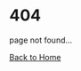 
<div class="row">
  <div class='col-6 offset-3'>
    <h1> 404 </h1>
    <p>page not found...</p>
    <i class='bi bi-house-door'></i> <a href='About'> Back to Home</a>
  </div>
</div>
